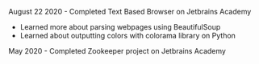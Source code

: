 August 22 2020 - Completed Text Based Browser on Jetbrains Academy
* Learned more about parsing webpages using BeautifulSoup
* Learned about outputting colors with colorama library on Python

May 2020 - Completed Zookeeper project on Jetbrains Academy

